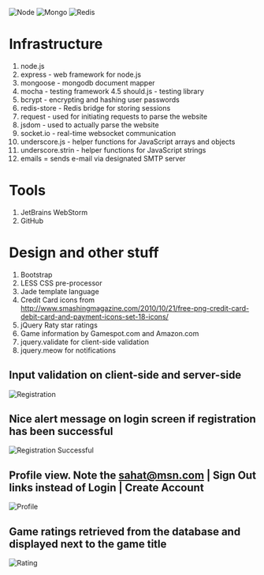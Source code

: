 ![Node](http://upload.wikimedia.org/wikipedia/en/thumb/a/a7/Nodejs_logo_light.png/150px-Nodejs_logo_light.png)
![Mongo](http://www.mongodb.org/download/attachments/132305/logo-mongodb-onwhite.png)
![Redis](http://redis.io/images/redis-300dpi.png)

Infrastructure
==============
1. node.js
2. express - web framework for node.js
3. mongoose - mongodb document mapper
4. mocha - testing framework
4.5 should.js - testing library
5. bcrypt - encrypting and hashing user passwords
6. redis-store - Redis bridge for storing sessions
7. request - used for initiating requests to parse the website
8. jsdom - used to actually parse the website
9. socket.io - real-time websocket communication
10. underscore.js - helper functions for JavaScript arrays and objects
11. underscore.strin - helper functions for JavaScript strings
12. emails = sends e-mail via designated SMTP server

Tools
=====
1. JetBrains WebStorm
2. GitHub



Design and other stuff
======================
1. Bootstrap
2. LESS CSS pre-processor
3. Jade template language
4. Credit Card icons from http://www.smashingmagazine.com/2010/10/21/free-png-credit-card-debit-card-and-payment-icons-set-18-icons/
5. jQuery Raty star ratings
6. Game information by Gamespot.com and Amazon.com
7. jquery.validate for client-side validation
8. jquery.meow for notifications

Input validation on client-side and server-side
---

![Registration](https://raw.github.com/sahat/csc322/master/screenshots/register.png)

Nice alert message on login screen if registration has been successful
---

![Registration Successful](https://raw.github.com/sahat/csc322/master/screenshots/registration_successful.png)

Profile view. Note the sahat@msn.com | Sign Out links instead of Login | Create Account
---

![Profile](https://raw.github.com/sahat/csc322/master/screenshots/profile.png)

Game ratings retrieved from the database and displayed next to the game title
---

![Rating](https://raw.github.com/sahat/csc322/master/screenshots/ratings.png)